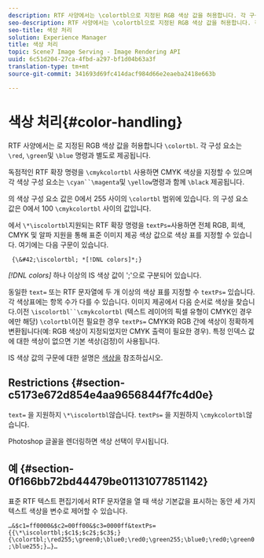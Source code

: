 ```yaml
---
description: RTF 사양에서는 \colortbl으로 지정된 RGB 색상 값을 허용합니다. 각 구성 요소는 \red, \green 및 \blue 명령과 별도로 제공됩니다.
seo-description: RTF 사양에서는 \colortbl으로 지정된 RGB 색상 값을 허용합니다. 각 구성 요소는 \red, \green 및 \blue 명령과 별도로 제공됩니다.
seo-title: 색상 처리
solution: Experience Manager
title: 색상 처리
topic: Scene7 Image Serving - Image Rendering API
uuid: 6c51d204-27ca-4fbd-a297-bf1d04b63a3f
translation-type: tm+mt
source-git-commit: 341693d69fc414dacf984d66e2eaeba2418e663b

---
```



# 색상 처리{#color-handling}

RTF 사양에서는 로 지정된 RGB 색상 값을 허용합니다 `\colortbl`. 각 구성 요소는 `\red`, `\green`및 `\blue` 명령과 별도로 제공됩니다.

독점적인 RTF 확장 명령을 `\cmykcolortbl` 사용하면 CMYK 색상을 지정할 수 있으며 각 색상 구성 요소는 `\cyan``\magenta`및 `\yellow`명령과 함께 `\black` 제공됩니다.

의 색상 구성 요소 값은 0에서 255 사이의 `\colortbl` 범위에 있습니다. 의 구성 요소 값은 0에서 100 `\cmykcolortbl` 사이의 값입니다.

에서 `\*\iscolortbl`지원되는 RTF 확장 명령을 `textPs=`사용하면 전체 RGB, 회색, CMYK 및 알파 지원을 통해 표준 이미지 제공 색상 값으로 색상 표를 지정할 수 있습니다. 여기에는 다음 구문이 있습니다.

` {\&#42;\iscolortbl; *[!DNL colors]*;}`

*[!DNL colors]* 하나 이상의 IS 색상 값이 &#39;;&#39;으로 구분되어 있습니다.

동일한 `text=` 또는 RTF 문자열에 두 개 이상의 색상 표를 지정할 수 `textPs=` 있습니다. 각 색상표에는 항목 수가 다를 수 있습니다. 이미지 제공에서 다음 순서로 색상을 찾습니다.이전 `\iscolortbl``\cmykcolortbl` (텍스트 레이어의 픽셀 유형이 CMYK인 경우에만 해당) `\colortbl`이전 필요한 경우 `textPs=` CMYK와 RGB 간에 색상이 정확하게 변환됩니다(예: RGB 색상이 지정되었지만 CMYK 출력이 필요한 경우). 특정 인덱스 값에 대한 색상이 없으면 기본 색상(검정)이 사용됩니다.

IS 색상 값의 구문에 대한 설명은 [색상을](/help/aem-is-ir-api/is-api/http-ref/image-serving-api-ref/c-http-protocol-reference/c-data-types/r-is-http-color.md) 참조하십시오.

## Restrictions {#section-c5173e672d854e4aa9656844f7fc4d0e}

`text=` 을 지원하지 `\*\iscolortbl`않습니다. `textPs=` 을 지원하지 `\cmykcolortbl`않습니다.

Photoshop 글꼴을 렌더링하면 색상 선택이 무시됩니다.

## 예 {#section-0f166bb72bd44479be01131077851142}

표준 RTF 텍스트 편집기에서 RTF 문자열을 열 때 색상 기본값을 표시하는 동안 세 가지 텍스트 색상을 변수로 제어할 수 있습니다.

`…&$c1=ff0000&$c2=00ff00&$c3=0000ff&textPs={{\*\iscolortbl;$c1$;$c2$;$c3$;}{\colortbl;\red255;\green0;\blue0;\red0;\green255;\blue0;\red0;\green0;\blue255;}…}…`
